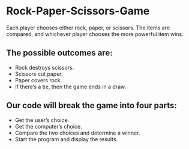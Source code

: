 # Rock-Paper-Scissors-Game

Each player chooses either rock, paper, or scissors. The items are compared, and whichever player chooses the more powerful item wins.

## The possible outcomes are:

- Rock destroys scissors.
- Scissors cut paper.
- Paper covers rock.
- If there’s a tie, then the game ends in a draw.

## Our code will break the game into four parts:

- Get the user’s choice.
- Get the computer’s choice.
- Compare the two choices and determine a winner.
- Start the program and display the results.
